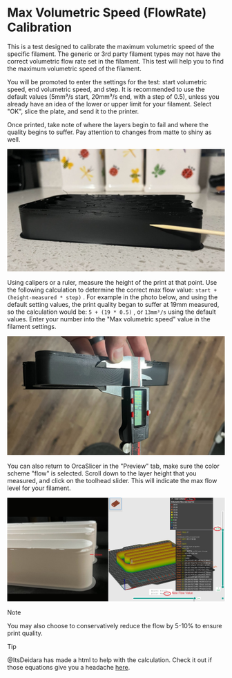 # Max Volumetric Speed (FlowRate) Calibration

This is a test designed to calibrate the maximum volumetric speed of the specific filament. The generic or 3rd party filament types may not have the correct volumetric flow rate set in the filament. This test will help you to find the maximum volumetric speed of the filament.

You will be promoted to enter the settings for the test: start volumetric speed, end volumetric speed, and step. It is recommended to use the default values (5mm³/s start, 20mm³/s end, with a step of 0.5), unless you already have an idea of the lower or upper limit for your filament. Select "OK", slice the plate, and send it to the printer.

Once printed, take note of where the layers begin to fail and where the quality begins to suffer. Pay attention to changes from matte to shiny as well.

![mvf_measurement_point](https://github.com/SoftFever/OrcaSlicer/blob/main/doc/images/MVF/mvf_measurement_point.jpg?raw=true)

Using calipers or a ruler, measure the height of the print at that point. Use the following calculation to determine the correct max flow value: `start + (height-measured * step)` . For example in the photo below, and using the default setting values, the print quality began to suffer at 19mm measured, so the calculation would be: `5 + (19 * 0.5)` , or `13mm³/s` using the default values. Enter your number into the "Max volumetric speed" value in the filament settings.

![mvf_caliper_sample_mvf](https://github.com/SoftFever/OrcaSlicer/blob/main/doc/images/MVF/mvf_caliper_sample_mvf.jpg?raw=true)

You can also return to OrcaSlicer in the "Preview" tab, make sure the color scheme "flow" is selected. Scroll down to the layer height that you measured, and click on the toolhead slider. This will indicate the max flow level for your filament.

![mvf_gui_flow](https://github.com/SoftFever/OrcaSlicer/blob/main/doc/images/MVF/mvf_gui_flow.jpg?raw=true)

> [!NOTE]
> You may also choose to conservatively reduce the flow by 5-10% to ensure print quality.

> [!TIP]
> @ItsDeidara has made a html to help with the calculation. Check it out if those equations give you a headache [here](https://github.com/ItsDeidara/Orca-Slicer-Assistant).
